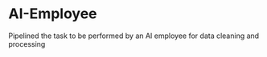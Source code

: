 # AI-Employee
Pipelined the task to be performed by an AI employee for data cleaning and processing
